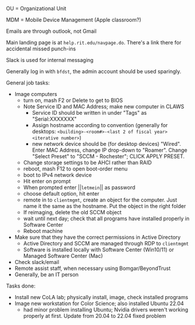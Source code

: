 OU = Organizational Unit

MDM = Mobile Device Management (Apple classroom?)

Emails are through outlook, not Gmail

Main landing page is at `help.rit.edu/navpage.do`. There's a link there for accidental missed punch-ins

Slack is used for internal messaging

Generally log in with `bfdst`, the admin account should be used sparingly.

General job tasks:

- Image computers
  - turn on, mash F2 or Delete to get to BIOS
  - Note Service ID and MAC Address; make new computer in CLAWS
    - Service ID should be written in under "Tags" as "Serial:XXXXXXX"
    - Assign hostname according to convention (generally for desktops: `<building>-<room#>-<last 2 of fiscal year><iterative number>`)
    - new network device should be (for desktop devices) "Wired". Enter MAC Address, change IP drop-down to "Roamer". Change "Select Preset" to "SCCM - Rochester"; CLICK APPLY PRESET.
  - Change storage settings to be AHCI rather than RAID
  - reboot, mash F12 to open boot-order menu
  - boot to IPv4 network device
  - Hit enter on prompt
  - When prompted enter ||`letmein`|| as password
  - choose default option, hit enter
  - remote in to `clientmgmt`, create an object for the computer. Just name it the same as the hostname. Put the object in the right folder
  - If reimaging, delete the old SCCM object
  - wait until next day; check that all programs have installed properly in Software Center
  - Reboot machine
- Make sure that they have the correct permissions in Active Directory
  - Active Directory and SCCM are managed through RDP to `clientmgmt`
  - Software is installed locally with Software Center (Win10/11) or Managed Software Center (Mac)
- Check slack/email
- Remote assist staff, when necessary using Bomgar/BeyondTrust
- Generally, be an IT person


Tasks done:
- Install new CoLA lab; physically install, image, check installed programs
- Image new workstation for Color Science; also installed Ubuntu 22.04
  - had minor problem installing Ubuntu; Nvidia drivers weren't working properly at first. Update from 20.04 to 22.04 fixed problem
